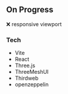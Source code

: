 ## On Progress

❌️ responsive viewport

### Tech 

 - Vite
 - React
 - Three.js
 - ThreeMeshUI
 - Thirdweb
 - openzeppelin
